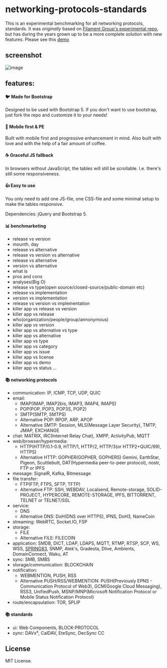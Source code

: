 # networking-protocols-standards
This is an experimental benchmarking for all networking protocols, standards. It was *originally* based on [Filament Group's experimental repo](https://github.com/filamentgroup/RWD-Table-Patterns), []() but has during the years grown up to be a more complete solution with new features. Please see this [demo](https://eantho.github.io/networking-protocols)

## screenshot
![image](https://user-images.githubusercontent.com/125943841/220423094-d829aca6-328a-4b60-b48c-c28a9ee89202.png)

## features:

#### :bird: Made for Bootstrap
Designed to be used with Bootstrap 5. If you don't want to use bootstrap, just fork the repo and customize it to your needs!

#### :iphone: Mobile first & PE
Built with mobile first and progressive enhancement in mind. Also built with love and with the help of a fair amount of coffee.

#### :coffee: Graceful JS fallback
In browsers without JavaScript, the tables will still be scrollable. I.e. there's still some responsiveness.

#### :thumbsup: Easy to use
You only need to add one JS-file, one CSS-file and some minimal setup to make the tables responsive.

Dependencies: jQuery and Bootstrap 5.

#### 📊 benchmarketing
- release vs version
- mounth, day
- release vs alternative
- release vs version vs alternative
- release vs alternative
- version vs alternative
- what is
- pros and cons
- analyses(Big O)
- release vs type(open source/closed-source/public-domain etc)
- release vs implementation
- version vs implementation
- release vs version vs implementation
- killer app vs release vs version
- killer app vs release
- who(organization/people/group/annonymous)
- killer app vs version
- killer app vs alternative vs type
- killer app vs alternative
- killer app vs type
- killer app vs category
- killer app vs issue
- killer app vs license
- killer app vs demo
- killer app vs status
...
                                                            
#### 📚 networking protocols
- communication: IP, ICMP, TCP, UDP, QUIC
- email:
   - IMAP(IMAP, IMAP2bis, IMAP3, IMAP4, IMAPS)
   - POP(POP, POP3, POP3S, POP2)
   - SMTP(SMTP, SMTPS)
   - Alternative POP: RPOP, ARP, APOP 
   - Alternative SMTP: Session, MLS(Message Layer Security), TMTP, JMAP, EXCHANGE
- chat: MATRIX, IRC(Internet Relay Chat), XMPP, ActivityPub, MQTT
- web/browser/hypermedia: 
    - HTTP(HTTP/0.1-0.9, HTTP/1, HTTP/2, HTTP/3(or HTTP2+QUIC/99), HTTPS) 
    - Alternative HTTP: GOPHER(GOPHER, GOPHERS) Gemini, EarthStar, Pigeon, Scuttlebutt, DAT(Hypermedia peer-to-peer protocol), nostr, FTP or IPFS
- message: SignalR, Kafka, Bitmessage
- file transfer:
   - FTP(FTP, FTPS, SFTP, TFTP)
   - Alternative FTP: SSH, WEBDAV, Localsend, Remote-storage, SOLID-PROJECT, HYPERCORE, REMOTE-STORAGE, IPFS, BITTORRENT, TELNET or TELNET/SSL
- service: 
   - DNS
   - Alternative DNS: DoH(DNS over HTTPS), IPNS, DoH3, NameCoin
- streaming: WebRTC, Socket.IO, FSP
- storage: 
  - FILE
  - Alternative FILE: FILECOIN
- application: SMDB, DICT, LDAP, LDAPS, MQTT, RTMP, RTSP, SCP, WS, WSS, [SPRING83](https://github.com/robinsloan/spring-83), SNMP, Atek's, Gradesta, Dlive, Ambients, DomainConnect, Waku, AT
- sync: SMB, SMBS
- storage/communication: BLOCKCHAIN
- notification: 
  - WEBMENTION, PUSH, RSS
  - Alternative PUSH/RSS/WEBMENTION: PUSH(Previously EPNS - Communication Protocol of Web3), GCM(Google Cloud Messaging), RSS3, UnifiedPush, MSNP/MNP(Microsoft Notification Protocol or Mobile Status Notification Protocol) 
- route/encapsulation: TOR, SPLIP

#### 📚 standards
- ui: Web Components, BLOCK-PROTOCOL
- sync: DAVx⁵, CalDAV, EteSync, DecSync CC

## License
MIT License.
